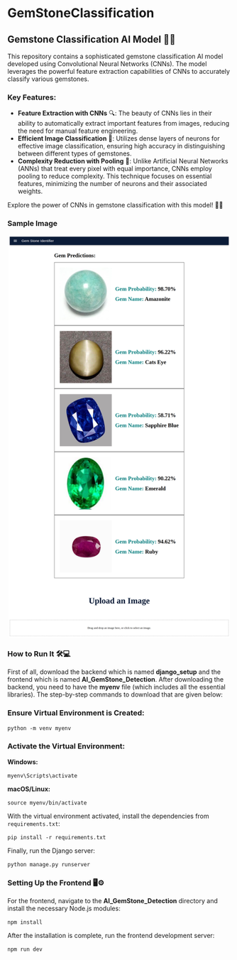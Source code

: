 # GemStoneClassification
<h2>Gemstone Classification AI Model 💎✨</h2>

<p>This repository contains a sophisticated gemstone classification AI model developed using Convolutional Neural Networks (CNNs). The model leverages the powerful feature extraction capabilities of CNNs to accurately classify various gemstones.</p>

<h3>Key Features:</h3>
<ul>
  <li><strong>Feature Extraction with CNNs</strong> 🔍: The beauty of CNNs lies in their ability to automatically extract important features from images, reducing the need for manual feature engineering.</li>
  <li><strong>Efficient Image Classification</strong> 📸: Utilizes dense layers of neurons for effective image classification, ensuring high accuracy in distinguishing between different types of gemstones.</li>
  <li><strong>Complexity Reduction with Pooling</strong> 🧠: Unlike Artificial Neural Networks (ANNs) that treat every pixel with equal importance, CNNs employ pooling to reduce complexity. This technique focuses on essential features, minimizing the number of neurons and their associated weights.</li>
</ul>

<p>Explore the power of CNNs in gemstone classification with this model! 🚀💡</p>

<h3>Sample Image</h3>
<p align="center">
  <img src="./screencapture-localhost-5173-2024-06-21-21_45_09.png" width="500">
</p>

<h3>How to Run It 🛠️💻</h3>
<p>First of all, download the backend which is named <strong>django_setup</strong> and the frontend which is named <strong>AI_GemStone_Detection</strong>. After downloading the backend, you need to have the <strong>myenv</strong> file (which includes all the essential libraries). The step-by-step commands to download that are given below:</p>

<h3>Ensure Virtual Environment is Created:</h3>
<pre><code>python -m venv myenv</code></pre>

<h3>Activate the Virtual Environment:</h3>
<p><strong>Windows:</strong></p>
<pre><code>myenv\Scripts\activate</code></pre>
<p><strong>macOS/Linux:</strong></p>
<pre><code>source myenv/bin/activate
</code></pre>

<p>With the virtual environment activated, install the dependencies from <code>requirements.txt</code>:</p>
<pre><code>pip install -r requirements.txt</code></pre>

<p>Finally, run the Django server:</p>
<pre><code>python manage.py runserver</code></pre>

<h3>Setting Up the Frontend 🖥️⚙️</h3>
<p>For the frontend, navigate to the <strong>AI_GemStone_Detection</strong> directory and install the necessary Node.js modules:</p>
<pre><code>npm install</code></pre>

<p>After the installation is complete, run the frontend development server:</p>
<pre><code>npm run dev</code></pre>
